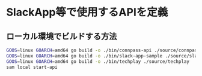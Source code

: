 # SlackApp等で使用するAPIを定義

## ローカル環境でビルドする方法

```bash
GOOS=linux GOARCH=amd64 go build -o ./bin/connpass-api ./source/connpass-api
GOOS=linux GOARCH=amd64 go build -o ./bin/slack-app-sample ./source/slack-app-sample
GOOS=linux GOARCH=amd64 go build -o ./bin/techplay ./source/techplay
sam local start-api
```
